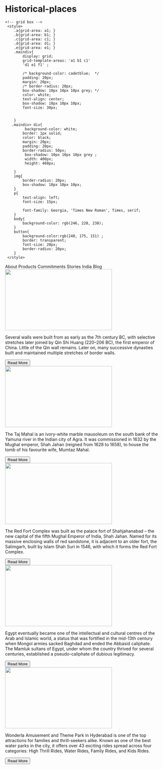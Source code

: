# Historical-places
<!DOCTYPE html>
<html lang="en">
<head>
    <meta charset="UTF-8">
    <meta name="viewport" content="width=device-width, initial-scale=1.0">
    <title>Document</title>
    <link href="external.css" rel="stylesheet">

    <!-- grid box -->
     <style>
        .a{grid-area: a1; }
        .b{grid-area: b1; }
        .c{grid-area: c1; }
        .d{grid-area: d1; }
        .e{grid-area: e1; }
        .maindiv{
            display: grid;
            grid-template-areas: 'a1 b1 c1'
            'd1 e1 f1' ;
            
            /* background-color: cadetblue;  */
            padding: 20px;
            margin: 20px;
            /* border-radius: 20px;
            box-shadow: 10px 10px 10px grey; */
            color: white;
            text-align: center;
            box-shadow: 10px 10px 10px;
            font-size: 30px;
            

        }
       .maindiv> div{
             background-color: white;  
            border: 1px solid;
            color: black; 
            margin: 20px;
            padding: 20px;
            border-radius: 50px;
             box-shadow: 10px 10px 10px grey ;
             width: 400px; 
             height: 460px;
            
        }
        img{
            border-radius: 20px;
            box-shadow: 10px 10px 10px;
        }
        p{
            text-align: left;
            font-size: 15px;
            
            font-family: Georgia, 'Times New Roman', Times, serif;
        }
        body{
            background-color: rgb(246, 228, 238);
        }
        button{
            background-color:rgb(240, 175, 151) ;
            border: transparent;
            font-size: 20px;
            border-radius: 20px;
        }
     </style>
</head>
<body>
    <nav>
        <a> About</a>
        <a> Products</a>
        <a> Commitments</a>
        <a> Stories</a>
        <a> India Blog</a>
    </nav>
    <div class="maindiv">
        <div class="a">
            <img src="https://cdn.britannica.com/89/179589-138-3EE27C94/Overview-Great-Wall-of-China.jpg?w=800&h=450&c=crop" width="350px" height="200px">
            <p>Several walls were built from as early as the 7th century BC, with selective stretches later joined by Qin Shi Huang (220–206 BC), the first emperor of China. Little of the Qin wall remains. Later on, many successive dynasties built and maintained multiple stretches of border walls.
            </p>
            <button>Read More</button>
        </div>
        <div class="b">
         <img src="https://th-thumbnailer.cdn-si-edu.com/eBP1w0wGm1n7tZ4XtovPdnvxDOg=/800x800/filters:focal(1471x1061:1472x1062)/https://tf-cmsv2-smithsonianmag-media.s3.amazonaws.com/filer/b6/30/b630b48b-7344-4661-9264-186b70531bdc/istock-478831658.jpg" width="350px" height="200px">
                  <p>The Taj Mahal is an ivory-white marble mausoleum on the south bank of the Yamuna river in the Indian city of Agra. It was commissioned in 1632 by the Mughal emperor, Shah Jahan (reigned from 1628 to 1658), to house the tomb of his favourite wife, Mumtaz Mahal.
                </p>
                <button> Read More</button>
        </div>
        <div class="c">
            <img src="https://jdinstituteoffashiontechnology.b-cdn.net/wp-content/uploads/2024/01/redfort-770x400.jpg" width="350px" height="200px">
            <p>
                The Red Fort Complex was built as the palace fort of Shahjahanabad – the new capital of the fifth Mughal Emperor of India, Shah Jahan. Named for its massive enclosing walls of red sandstone, it is adjacent to an older fort, the Salimgarh, built by Islam Shah Suri in 1546, with which it forms the Red Fort Complex.</p>
                <button> Read More</button>
        </div>
        <div class="d">
            <img src="https://www.popradtatry.aero/wp-content/uploads/2024/09/web-banner.jpg" width="350px" height="200px">
            <p>Egypt eventually became one of the intellectual and cultural centres of the Arab and Islamic world, a status that was fortified in the mid-13th century when Mongol armies sacked Baghdad and ended the Abbasid caliphate. The Mamluk sultans of Egypt, under whom the country thrived for several centuries, established a pseudo-caliphate of dubious legitimacy. </p>
            <button>Read More</button>
        </div>
        <div class="e">
            <img src="https://encrypted-tbn0.gstatic.com/images?q=tbn:ANd9GcTgI8wQFO-dWhYvTqfYpQl3zl4qrK7qD6DDIQ&s" width="350px" height="200px">
            <p>Wonderla Amusement and Theme Park in Hyderabad is one of the top attractions for families and thrill-seekers alike. Known as one of the best water parks in the city, it offers over 43 exciting rides spread across four categories: High Thrill Rides, Water Rides, Family Rides, and Kids Rides.
            </p>
            <button>Read More</button>
        </div>
    </div>
</body>
</html>
